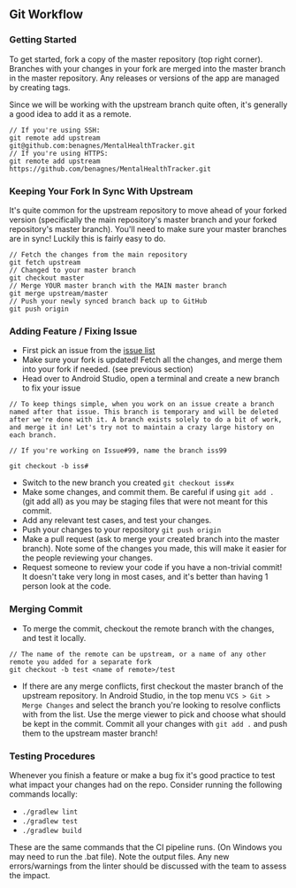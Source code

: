 ## Git Workflow

### Getting Started

To get started, fork a copy of the master repository (top right corner). Branches with your changes in your fork are merged into the master branch in the master repository. Any releases or versions of the app are managed by creating tags.

Since we will be working with the upstream branch quite often, it's generally a good idea to add it as a remote.

```
// If you're using SSH:
git remote add upstream git@github.com:benagnes/MentalHealthTracker.git
// If you're using HTTPS:
git remote add upstream https://github.com/benagnes/MentalHealthTracker.git
```

### Keeping Your Fork In Sync With Upstream

It's quite common for the upstream repository to move ahead of your forked version (specifically the main repository's master branch and your forked repository's master branch). You'll need to make sure your master branches are in sync! Luckily this is fairly easy to do.

```
// Fetch the changes from the main repository
git fetch upstream
// Changed to your master branch
git checkout master
// Merge YOUR master branch with the MAIN master branch
git merge upstream/master
// Push your newly synced branch back up to GitHub
git push origin
```

### Adding Feature / Fixing Issue

- First pick an issue from the [issue list](https://github.com/benagnes/MentalHealthTracker/issues)
- Make sure your fork is updated! Fetch all the changes, and merge them into your fork if needed. (see previous section)
- Head over to Android Studio, open a terminal and create a new branch to fix your issue

```
// To keep things simple, when you work on an issue create a branch named after that issue. This branch is temporary and will be deleted after we're done with it. A branch exists solely to do a bit of work, and merge it in! Let's try not to maintain a crazy large history on each branch.

// If you're working on Issue#99, name the branch iss99

git checkout -b iss#
```

- Switch to the new branch you created `git checkout iss#x`
- Make some changes, and commit them. Be careful if using `git add .` (git add all) as you may be staging files that were not meant for this commit.
- Add any relevant test cases, and test your changes.
- Push your changes to your repository `git push origin`
- Make a pull request (ask to merge your created branch into the master branch). Note some of the changes you made, this will make it easier for the people reviewing your changes.
- Request someone to review your code if you have a non-trivial commit! It doesn't take very long in most cases, and it's better than having 1 person look at the code.

### Merging Commit

- To merge the commit, checkout the remote branch with the changes, and test it locally.

```
// The name of the remote can be upstream, or a name of any other remote you added for a separate fork
git checkout -b test <name of remote>/test
```

- If there are any merge conflicts, first checkout the master branch of the upstream repository. In Android Studio, in the top menu `VCS > Git > Merge Changes` and select the branch you're looking to resolve conflicts with from the list. Use the merge viewer to pick and choose what should be kept in the commit. Commit all your changes with `git add .` and push them to the upstream master branch!

### Testing Procedures

Whenever you finish a feature or make a bug fix it's good practice to test what impact your changes had on the repo. Consider running the following commands locally:

- `./gradlew lint`
- `./gradlew test`
- `./gradlew build`

These are the same commands that the CI pipeline runs. (On Windows you may need to run the .bat file). Note the output files. Any new errors/warnings from the linter should be discussed with the team to assess the impact.
